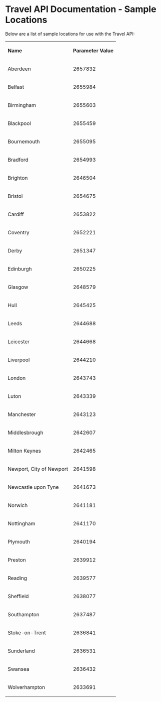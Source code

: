 #  Travel API Documentation - Sample Locations

Below are a list of sample locations for use with the Travel API:

<table class="table table-striped" cellspacing="0" cellpadding="0">
<tbody>
   <tr>
      <td valign="middle" class="td1">
         <p class="p5"><span class="s2"><b>Name</b></span></p>
      </td>
      <td valign="middle" class="td2">
         <p class="p5"><span class="s2"><b>Parameter Value</b></span></p>
      </td>
   </tr>
   <tr>
      <td valign="top" class="td7">
         <p class="p5"><span class="s1">Aberdeen<span class="Apple-converted-space"> </span></span></p>
      </td>
      <td valign="top" class="td8">
         <p class="p5"><span class="s1">2657832</span></p>
      </td>
   </tr>
   <tr>
      <td valign="top" class="td7">
         <p class="p5"><span class="s1">Belfast<span class="Apple-converted-space"> </span></span></p>
      </td>
      <td valign="top" class="td8">
         <p class="p5"><span class="s1">2655984</span></p>
      </td>
   </tr>
   <tr>
      <td valign="top" class="td7">
         <p class="p5"><span class="s1">Birmingham<span class="Apple-converted-space"> </span></span></p>
      </td>
      <td valign="top" class="td8">
         <p class="p5"><span class="s1">2655603</span></p>
      </td>
   </tr>
   <tr>
      <td valign="top" class="td7">
         <p class="p5"><span class="s1">Blackpool<span class="Apple-converted-space"> </span></span></p>
      </td>
      <td valign="top" class="td8">
         <p class="p5"><span class="s1">2655459</span></p>
      </td>
   </tr>
   <tr>
      <td valign="top" class="td7">
         <p class="p5"><span class="s1">Bournemouth<span class="Apple-converted-space"> </span></span></p>
      </td>
      <td valign="top" class="td8">
         <p class="p5"><span class="s1">2655095</span></p>
      </td>
   </tr>
   <tr>
      <td valign="top" class="td7">
         <p class="p5"><span class="s1">Bradford<span class="Apple-converted-space"> </span></span></p>
      </td>
      <td valign="top" class="td8">
         <p class="p5"><span class="s1">2654993</span></p>
      </td>
   </tr>
   <tr>
      <td valign="top" class="td7">
         <p class="p5"><span class="s1">Brighton<span class="Apple-converted-space"> </span></span></p>
      </td>
      <td valign="top" class="td8">
         <p class="p5"><span class="s1">2646504</span></p>
      </td>
   </tr>
   <tr>
      <td valign="top" class="td7">
         <p class="p5"><span class="s1">Bristol<span class="Apple-converted-space"> </span></span></p>
      </td>
      <td valign="top" class="td8">
         <p class="p5"><span class="s1">2654675</span></p>
      </td>
   </tr>
   <tr>
      <td valign="top" class="td7">
         <p class="p5"><span class="s1">Cardiff<span class="Apple-converted-space"> </span></span></p>
      </td>
      <td valign="top" class="td8">
         <p class="p5"><span class="s1">2653822</span></p>
      </td>
   </tr>
   <tr>
      <td valign="top" class="td7">
         <p class="p5"><span class="s1">Coventry<span class="Apple-converted-space"> </span></span></p>
      </td>
      <td valign="top" class="td8">
         <p class="p5"><span class="s1">2652221</span></p>
      </td>
   </tr>
   <tr>
      <td valign="top" class="td7">
         <p class="p5"><span class="s1">Derby<span class="Apple-converted-space"> </span></span></p>
      </td>
      <td valign="top" class="td8">
         <p class="p5"><span class="s1">2651347</span></p>
      </td>
   </tr>
   <tr>
      <td valign="top" class="td7">
         <p class="p5"><span class="s1">Edinburgh<span class="Apple-converted-space"> </span></span></p>
      </td>
      <td valign="top" class="td8">
         <p class="p5"><span class="s1">2650225</span></p>
      </td>
   </tr>
   <tr>
      <td valign="top" class="td7">
         <p class="p5"><span class="s1">Glasgow<span class="Apple-converted-space"> </span></span></p>
      </td>
      <td valign="top" class="td8">
         <p class="p5"><span class="s1">2648579</span></p>
      </td>
   </tr>
   <tr>
      <td valign="top" class="td7">
         <p class="p5"><span class="s1">Hull<span class="Apple-converted-space"> </span></span></p>
      </td>
      <td valign="top" class="td8">
         <p class="p5"><span class="s1">2645425</span></p>
      </td>
   </tr>
   <tr>
      <td valign="top" class="td7">
         <p class="p5"><span class="s1">Leeds<span class="Apple-converted-space"> </span></span></p>
      </td>
      <td valign="top" class="td8">
         <p class="p5"><span class="s1">2644688</span></p>
      </td>
   </tr>
   <tr>
      <td valign="top" class="td7">
         <p class="p5"><span class="s1">Leicester<span class="Apple-converted-space"> </span></span></p>
      </td>
      <td valign="top" class="td8">
         <p class="p5"><span class="s1">2644668</span></p>
      </td>
   </tr>
   <tr>
      <td valign="top" class="td7">
         <p class="p5"><span class="s1">Liverpool<span class="Apple-converted-space"> </span></span></p>
      </td>
      <td valign="top" class="td8">
         <p class="p5"><span class="s1">2644210</span></p>
      </td>
   </tr>
   <tr>
      <td valign="top" class="td7">
         <p class="p5"><span class="s1">London<span class="Apple-converted-space"> </span></span></p>
      </td>
      <td valign="top" class="td8">
         <p class="p5"><span class="s1">2643743</span></p>
      </td>
   </tr>
   <tr>
      <td valign="top" class="td7">
         <p class="p5"><span class="s1">Luton<span class="Apple-converted-space"> </span></span></p>
      </td>
      <td valign="top" class="td8">
         <p class="p5"><span class="s1">2643339</span></p>
      </td>
   </tr>
   <tr>
      <td valign="top" class="td7">
         <p class="p5"><span class="s1">Manchester<span class="Apple-converted-space"> </span></span></p>
      </td>
      <td valign="top" class="td8">
         <p class="p5"><span class="s1">2643123</span></p>
      </td>
   </tr>
   <tr>
      <td valign="top" class="td7">
         <p class="p5"><span class="s1">Middlesbrough<span class="Apple-converted-space"> </span></span></p>
      </td>
      <td valign="top" class="td8">
         <p class="p5"><span class="s1">2642607</span></p>
      </td>
   </tr>
   <tr>
      <td valign="top" class="td7">
         <p class="p5"><span class="s1">Milton Keynes<span class="Apple-converted-space"> </span></span></p>
      </td>
      <td valign="top" class="td8">
         <p class="p5"><span class="s1">2642465</span></p>
      </td>
   </tr>
   <tr>
      <td valign="top" class="td7">
         <p class="p5"><span class="s1">Newport, City of Newport<span class="Apple-converted-space"> </span></span></p>
      </td>
      <td valign="top" class="td8">
         <p class="p5"><span class="s1">2641598</span></p>
      </td>
   </tr>
   <tr>
      <td valign="top" class="td7">
         <p class="p5"><span class="s1">Newcastle upon Tyne<span class="Apple-converted-space"> </span></span></p>
      </td>
      <td valign="top" class="td8">
         <p class="p5"><span class="s1">2641673</span></p>
      </td>
   </tr>
   <tr>
      <td valign="top" class="td7">
         <p class="p5"><span class="s1">Norwich<span class="Apple-converted-space"> </span></span></p>
      </td>
      <td valign="top" class="td8">
         <p class="p5"><span class="s1">2641181</span></p>
      </td>
   </tr>
   <tr>
      <td valign="top" class="td7">
         <p class="p5"><span class="s1">Nottingham<span class="Apple-converted-space"> </span></span></p>
      </td>
      <td valign="top" class="td8">
         <p class="p5"><span class="s1">2641170</span></p>
      </td>
   </tr>
   <tr>
      <td valign="top" class="td7">
         <p class="p5"><span class="s1">Plymouth<span class="Apple-converted-space"> </span></span></p>
      </td>
      <td valign="top" class="td8">
         <p class="p5"><span class="s1">2640194</span></p>
      </td>
   </tr>
   <tr>
      <td valign="top" class="td7">
         <p class="p5"><span class="s1">Preston<span class="Apple-converted-space"> </span></span></p>
      </td>
      <td valign="top" class="td8">
         <p class="p5"><span class="s1">2639912</span></p>
      </td>
   </tr>
   <tr>
      <td valign="top" class="td7">
         <p class="p5"><span class="s1">Reading<span class="Apple-converted-space"> </span></span></p>
      </td>
      <td valign="top" class="td8">
         <p class="p5"><span class="s1">2639577</span></p>
      </td>
   </tr>
   <tr>
      <td valign="top" class="td7">
         <p class="p5"><span class="s1">Sheffield<span class="Apple-converted-space"> </span></span></p>
      </td>
      <td valign="top" class="td8">
         <p class="p5"><span class="s1">2638077</span></p>
      </td>
   </tr>
   <tr>
      <td valign="top" class="td7">
         <p class="p5"><span class="s1">Southampton<span class="Apple-converted-space"> </span></span></p>
      </td>
      <td valign="top" class="td8">
         <p class="p5"><span class="s1">2637487</span></p>
      </td>
   </tr>
   <tr>
      <td valign="top" class="td7">
         <p class="p5"><span class="s1">Stoke-on-Trent<span class="Apple-converted-space"> </span></span></p>
      </td>
      <td valign="top" class="td8">
         <p class="p5"><span class="s1">2636841</span></p>
      </td>
   </tr>
   <tr>
      <td valign="top" class="td7">
         <p class="p5"><span class="s1">Sunderland<span class="Apple-converted-space"> </span></span></p>
      </td>
      <td valign="top" class="td8">
         <p class="p5"><span class="s1">2636531</span></p>
      </td>
   </tr>
   <tr>
      <td valign="top" class="td7">
         <p class="p5"><span class="s1">Swansea<span class="Apple-converted-space"> </span></span></p>
      </td>
      <td valign="top" class="td8">
         <p class="p5"><span class="s1">2636432</span></p>
      </td>
   </tr>
   <tr>
      <td valign="top" class="td7">
         <p class="p5"><span class="s1">Wolverhampton<span class="Apple-converted-space"> </span></span></p>
      </td>
      <td valign="top" class="td8">
         <p class="p5"><span class="s1">2633691</span></p>
      </td>
   </tr>
  </tbody>
</table>
